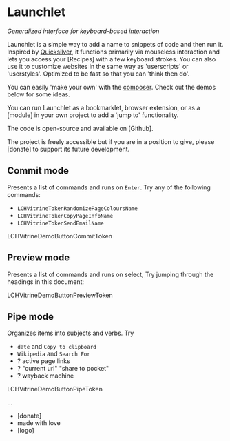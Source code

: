 # Launchlet
_Generalized interface for keyboard-based interaction_

Launchlet is a simple way to add a name to snippets of code and then run it. Inspired by [Quicksilver](https://qsapp.com), it functions primarily via mouseless interaction and lets you access your [Recipes] with a few keyboard strokes. You can also use it to customize websites in the same way as 'userscripts' or 'userstyles'. Optimized to be fast so that you can 'think then do'.

You can easily 'make your own' with the [composer](LCHVitrineTokenComposeURL). Check out the demos below for some ideas.

You can run Launchlet as a bookmarklet, browser extension, or as a [module] in your own project to add a 'jump to' functionality.

The code is open-source and available on [Github].

The project is freely accessible but if you are in a position to give, please [donate] to support its future development.

## Commit mode

Presents a list of commands and runs on `Enter`. Try any of the following commands:
- `LCHVitrineTokenRandomizePageColoursName`
- `LCHVitrineTokenCopyPageInfoName`
- `LCHVitrineTokenSendEmailName`

LCHVitrineDemoButtonCommitToken

## Preview mode

Presents a list of commands and runs on select, Try jumping through the headings in this document:

LCHVitrineDemoButtonPreviewToken

## Pipe mode

Organizes items into subjects and verbs. Try
- `date` and `Copy to clipboard`
- `Wikipedia` and `Search For`
- ? active page links
- ? "current url" "share to pocket"
- ? wayback machine

LCHVitrineDemoButtonPipeToken

…
- [donate]
- made with love
- [logo]